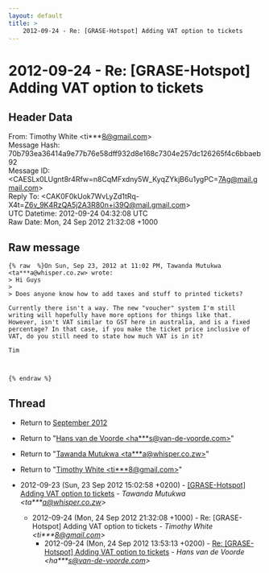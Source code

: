 ```yaml
---
layout: default
title: >
    2012-09-24 - Re: [GRASE-Hotspot] Adding VAT option to tickets
---
```


# 2012-09-24 - Re: [GRASE-Hotspot] Adding VAT option to tickets

## Header Data

From: Timothy White \<ti***8@gmail.com\><br>
Message Hash: 70b793ea36414a9e77b76e58dff932d8e168c7304e257dc126265f4c6bbaeb92<br>
Message ID: \<CAESLx0LUgnt8r4Rfw=n8CqMFxdny5W_KyqZYkjB6u1ygPC=7Ag@mail.gmail.com\><br>
Reply To: \<CAK0F0kUok7WvLyZd1tRq-X4t=Z6v_9K4RzQA5j2A3R80n+i39Q@mail.gmail.com\><br>
UTC Datetime: 2012-09-24 04:32:08 UTC<br>
Raw Date: Mon, 24 Sep 2012 21:32:08 +1000<br>

## Raw message

```
{% raw  %}On Sun, Sep 23, 2012 at 11:02 PM, Tawanda Mutukwa <ta***a@whisper.co.zw> wrote:
> Hi Guys
>
> Does anyone know how to add taxes and stuff to printed tickets?

Currently there isn't a way. The new "voucher" system I'm still
writing will hopefully have more options for things like that.
However, isn't VAT similar to GST here in australia, and is a fixed
percentage? In that case, if you make the ticket price inclusive of
VAT, do you still need to state how much VAT is in it?

Tim



{% endraw %}
```

## Thread

+ Return to [September 2012](/archive/2012/09)

+ Return to "[Hans van de Voorde <ha***s<span>@</span>van-de-voorde.com>](/authors/ha___s_at_vandevoorde_com)"
+ Return to "[Tawanda Mutukwa <ta***a<span>@</span>whisper.co.zw>](/authors/ta___a_at_whisper_co_zw)"
+ Return to "[Timothy White <ti***8<span>@</span>gmail.com>](/authors/ti___8_at_gmail_com)"

+ 2012-09-23 (Sun, 23 Sep 2012 15:02:58 +0200) - [[GRASE-Hotspot] Adding VAT option to tickets](/archive/2012/09/843e8fcfd6539006f6d46989136c2dcfd04c59476c907d03b86da7bee0925412) - _Tawanda Mutukwa \<ta***a@whisper.co.zw\>_
  + 2012-09-24 (Mon, 24 Sep 2012 21:32:08 +1000) - Re: [GRASE-Hotspot] Adding VAT option to tickets - _Timothy White \<ti***8@gmail.com\>_
    + 2012-09-24 (Mon, 24 Sep 2012 13:53:13 +0200) - [Re: [GRASE-Hotspot] Adding VAT option to tickets](/archive/2012/09/57724f136aff5dd90654593a5fe93851a155551437f931f0a74821aa136ac86a) - _Hans van de Voorde \<ha***s@van-de-voorde.com\>_

